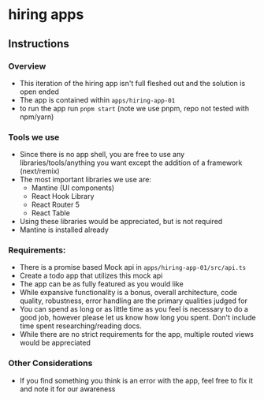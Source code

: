 # hiring apps

## Instructions

### Overview

- This iteration of the hiring app isn't full fleshed out and the solution is open ended
- The app is contained within `apps/hiring-app-01`
- to run the app run `pnpm start` (note we use pnpm, repo not tested with npm/yarn)

### Tools we use

- Since there is no app shell, you are free to use any libraries/tools/anything you want except the addition of a framework (next/remix)
- The most important libraries we use are:
  - Mantine (UI components)
  - React Hook Library
  - React Router 5
  - React Table
- Using these libraries would be appreciated, but is not required
- Mantine is installed already

### Requirements:

- There is a promise based Mock api in `apps/hiring-app-01/src/api.ts`
- Create a todo app that utilizes this mock api
- The app can be as fully featured as you would like
- While expansive functionality is a bonus, overall architecture, code quality, 
robustness, error handling are the primary qualities judged for
- You can spend as long or as little time as you feel is necessary to do a good job, however please let us know how long you spent.
Don't include time spent researching/reading docs.
- While there are no strict requirements for the app, multiple routed views would be appreciated

### Other Considerations

- If you find something you think is an error with the app, feel free to fix it and note it for our awareness
